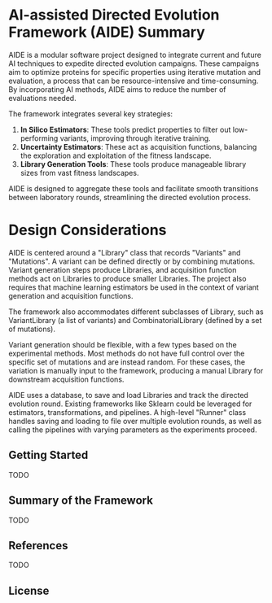# AI-assisted Directed Evolution Framework (AIDE) Summary

AIDE is a modular software project designed to integrate current and future AI techniques to expedite directed evolution campaigns. These campaigns aim to optimize proteins for specific properties using iterative mutation and evaluation, a process that can be resource-intensive and time-consuming. By incorporating AI methods, AIDE aims to reduce the number of evaluations needed.

The framework integrates several key strategies:

1. **In Silico Estimators**: These tools predict properties to filter out low-performing variants, improving through iterative training.
2. **Uncertainty Estimators**: These act as acquisition functions, balancing the exploration and exploitation of the fitness landscape.
3. **Library Generation Tools**: These tools produce manageable library sizes from vast fitness landscapes.

AIDE is designed to aggregate these tools and facilitate smooth transitions between laboratory rounds, streamlining the directed evolution process.

# Design Considerations

AIDE is centered around a "Library" class that records "Variants" and "Mutations". A variant can be defined directly or by combining mutations. Variant generation steps produce Libraries, and acquisition function methods act on Libraries to produce smaller Libraries. The project also requires that machine learning estimators be used in the context of variant generation and acquisition functions.

The framework also accommodates different subclasses of Library, such as VariantLibrary (a list of variants) and CombinatorialLibrary (defined by a set of mutations).

Variant generation should be flexible, with a few types based on the experimental methods. Most methods do not have full control over the specific set of mutations and are instead random. For these cases, the variation is manually input to the framework, producing a manual Library for downstream acquisition functions.

AIDE uses a database, to save and load Libraries and track the directed evolution round. Existing frameworks like Sklearn could be leveraged for estimators, transformations, and pipelines. A high-level "Runner" class handles saving and loading to file over multiple evolution rounds, as well as calling the pipelines with varying parameters as the experiments proceed.

## Getting Started
TODO

## Summary of the Framework
TODO

## References
TODO

## License
